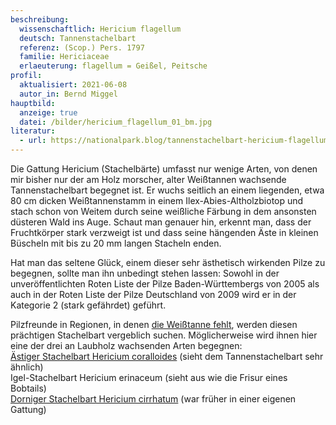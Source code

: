 ```yaml
---
beschreibung:
  wissenschaftlich: Hericium flagellum
  deutsch: Tannenstachelbart
  referenz: (Scop.) Pers. 1797
  familie: Hericiaceae
  erlaeuterung: flagellum = Geißel, Peitsche
profil:
  aktualisiert: 2021-06-08
  autor_in: Bernd Miggel
hauptbild:
  anzeige: true
  datei: /bilder/hericium_flagellum_01_bm.jpg
literatur:
  - url: https://nationalpark.blog/tannenstachelbart-hericium-flagellum/
---
```

Die Gattung Hericium (Stachelbärte) umfasst nur wenige Arten, von denen mir bisher nur der am Holz morscher, alter Weißtannen wachsende Tannenstachelbart begegnet ist. Er wuchs seitlich an einem liegenden, etwa 80 cm dicken Weißtannenstamm in einem Ilex-Abies-Altholzbiotop und stach schon von Weitem durch seine weißliche Färbung in dem ansonsten düsteren Wald ins Auge. Schaut man genauer hin, erkennt man, dass der Fruchtkörper stark verzweigt ist und dass seine hängenden Äste in kleinen Büscheln mit bis zu 20 mm langen Stacheln enden.

Hat man das seltene Glück, einem dieser sehr ästhetisch wirkenden Pilze zu begegnen, sollte man ihn unbedingt stehen lassen: Sowohl in der unveröffentlichten Roten Liste der Pilze Baden-Württembergs von 2005 als auch in der Roten Liste der Pilze Deutschland von 2009 wird er in der Kategorie 2 (stark gefährdet) geführt.

Pilzfreunde in Regionen, in denen [die Weißtanne fehlt](< http://www.pilze-deutschland.de/organismen/hericium-flagellum-scop-pers-1797-1>), werden diesen prächtigen Stachelbart vergeblich suchen. Möglicherweise wird ihnen hier eine der drei an Laubholz wachsenden Arten begegnen:\
[Ästiger Stachelbart Hericium coralloides](/pilze/hericium-coralloides-ästiger-stachelbart) (sieht dem Tannenstachelbart sehr ähnlich)\
Igel-Stachelbart Hericium erinaceum (sieht aus wie die Frisur eines Bobtails)\
[Dorniger Stachelbart Hericium cirrhatum](https://fundkorb.de/pilze/hericium-cirrhatum-dorniger-stachelbart) (war früher in einer eigenen Gattung)